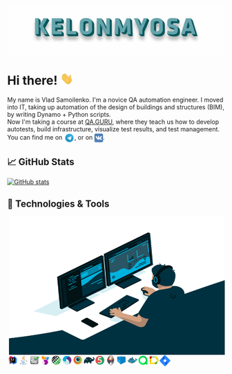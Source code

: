<img align="center" title="Header" alt="KELONMYOSA" src="assets/Header.gif" />

# Hi there! <img src="assets/wave.gif" width="30px">

My name is Vlad Samoilenko. I'm a novice QA automation engineer. I moved into IT, taking up automation of the design of buildings and structures (BIM), by writing Dynamo + Python scripts.   
Now I'm taking a course at [QA.GURU](https://qa.guru), where they teach us how to develop autotests, build infrastructure, visualize test results, and test management.  
You can find me on [<img src="assets/Telegram.svg" height="24px" align="center">](https://t.me/KELONMYOSA), or on [<img src="https://github.com/KELONMYOSA/KELONMYOSA/blob/main/assets/vk.svg" height="20px" align="center">](https://vk.com/kelonmyosa).

## &#x1f4c8; GitHub Stats
[![GitHub stats](https://github-readme-stats.vercel.app/api?username=KELONMYOSA&show_icons=true&theme=vue)](https://github.com/anuraghazra/github-readme-stats)

## 🔧 Technologies & Tools
<img align="right" alt="GIF" src="assets/code.gif" width="500" height="320" />

<p  align="left">

<img width="5%" align="left" title="IntelliJ IDEA" src="assets/Intelij_IDEA.svg">
<img width="5%" align="left" title="Java" src="assets/Java.svg">
<img width="5%" align="left" title="Selenium" src="assets/Selenium.svg">
<img width="5%" align="left" title="Selenide" src="assets/selenide-logo.svg ">
<img width="5%" align="left" title="Rest-Assured" src="assets/RESTAssured.svg">

<img width="5%" align="left" title="Appium" src="assets/Appium.svg">
<img width="5%" align="left" title="Browserstack" src="assets/Browserstack.svg">
<img width="5%" align="left" title="Gradle" src="assets/Gradle.svg">
<img width="5%" align="left" title="JUnit5" src="assets/junit5.svg">
<img width="5%" align="left" title="Jenkins" src="assets/Jenkins.svg">

<img width="5%" align="left" title="Selenoid" src="assets/selenoid.svg">
<img width="5%" align="left" title="Docker" src="assets/Docker.svg">
<img width="5%" align="left" title="Allure TestOps" src="assets/allureTestOPS.svg">
<img width="5%" align="left" title="Allure Report" src="assets/allureReport.svg">
<img width="5%" align="left" title="Jira" src="assets/Jira.svg">

</p>
